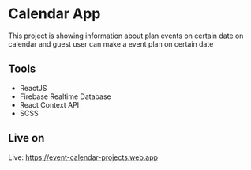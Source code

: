 # Calendar App
This project is showing information about plan events on certain date on calendar
and guest user can make a event plan on certain date

## Tools
- ReactJS
- Firebase Realtime Database
- React Context API
- SCSS

## Live on
Live: https://event-calendar-projects.web.app

